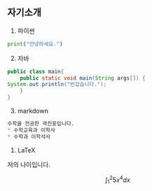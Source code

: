 ## 자기소개
1. 파이썬
```python
print("안녕하세요.")
```

2. 자바
```java
public class main{
    public static void main(String args[]) {
System.out.println("반갑습니다.");
    }
}
```

3. markdown
```markdown
수학을 전공한 곽진웅입니다.
* 수학교육과 이학사
* 수학과 이학석사
```
1. LaTeX
   
저의 나이입니다.
```math
\int_1^2 5x^4 dx
```